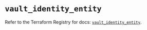 # `vault_identity_entity`

Refer to the Terraform Registry for docs: [`vault_identity_entity`](https://registry.terraform.io/providers/hashicorp/vault/5.2.1/docs/resources/identity_entity).

